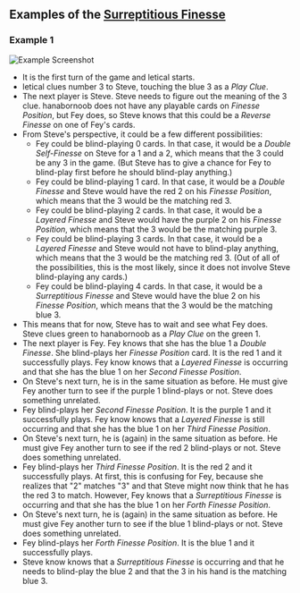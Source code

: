 ## Examples of the [Surreptitious Finesse](../Reference.md#the-surreptitious-finesse)

### Example 1

![Example Screenshot](https://raw.githubusercontent.com/Zamiell/hanabi-conventions/master/img/examples/surreptitious_finesse.png)

- It is the first turn of the game and letical starts.
- letical clues number 3 to Steve, touching the blue 3 as a *Play Clue*.
- The next player is Steve. Steve needs to figure out the meaning of the 3 clue. hanabornoob does not have any playable cards on *Finesse Position*, but Fey does, so Steve knows that this could be a *Reverse Finesse* on one of Fey's cards.
- From Steve's perspective, it could be a few different possibilities:
  - Fey could be blind-playing 0 cards. In that case, it would be a *Double Self-Finesse* on Steve for a 1 and a 2, which means that the 3 could be any 3 in the game. (But Steve has to give a chance for Fey to blind-play first before he should blind-play anything.)
  - Fey could be blind-playing 1 card. In that case, it would be a *Double Finesse* and Steve would have the red 2 on his *Finesse Position*, which means that the 3 would be the matching red 3.
  - Fey could be blind-playing 2 cards. In that case, it would be a *Layered Finesse* and Steve would have the purple 2 on his *Finesse Position*, which means that the 3 would be the matching purple 3.
  - Fey could be blind-playing 3 cards. In that case, it would be a *Layered Finesse* and Steve would not have to blind-play anything, which means that the 3 would be the matching red 3. (Out of all of the possibilities, this is the most likely, since it does not involve Steve blind-playing any cards.)
  - Fey could be blind-playing 4 cards. In that case, it would be a *Surreptitious Finesse* and Steve would have the blue 2 on his *Finesse Position*, which means that the 3 would be the matching blue 3.
- This means that for now, Steve has to wait and see what Fey does. Steve clues green to hanabornoob as a *Play Clue* on the green 1.
- The next player is Fey. Fey knows that she has the blue 1 a *Double Finesse*. She blind-plays her *Finesse Position* card. It is the red 1 and it successfully plays. Fey know knows that a *Layered Finesse* is occurring and that she has the blue 1 on her *Second Finesse Position*.
- On Steve's next turn, he is in the same situation as before. He must give Fey another turn to see if the purple 1 blind-plays or not. Steve does something unrelated.
- Fey blind-plays her *Second Finesse Position*. It is the purple 1 and it successfully plays. Fey know knows that a *Layered Finesse* is still occurring and that she has the blue 1 on her *Third Finesse Position*.
- On Steve's next turn, he is (again) in the same situation as before. He must give Fey another turn to see if the red 2 blind-plays or not. Steve does something unrelated.
- Fey blind-plays her *Third Finesse Position*. It is the red 2 and it successfully plays. At first, this is confusing for Fey, because she realizes that "2" matches "3" and that Steve might now think that he has the red 3 to match. However, Fey knows that a *Surreptitious Finesse* is occurring and that she has the blue 1 on her *Forth Finesse Position*.
- On Steve's next turn, he is (again) in the same situation as before. He must give Fey another turn to see if the blue 1 blind-plays or not. Steve does something unrelated.
- Fey blind-plays her *Forth Finesse Position*. It is the blue 1 and it successfully plays.
- Steve know knows that a *Surreptitious Finesse* is occurring and that he needs to blind-play the blue 2 and that the 3 in his hand is the matching blue 3.
